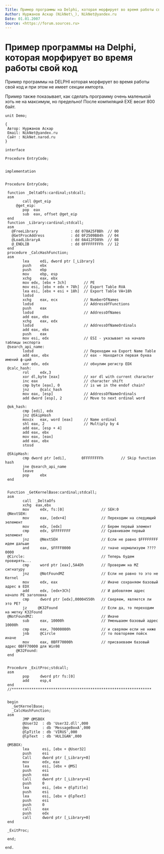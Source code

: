 ```yaml
---
Title: Пример программы на Delphi, которая морфирует во время работы свой код
Author: Нуржанов Аскар (NikNet\_), NikNet@yandex.ru
Date: 01.01.2007
Source: <https://forum.sources.ru>
---
```



Пример программы на Delphi, которая морфирует во время работы свой код
======================================================================

Пример программы на DELPHI которая морфирует во время работы свой код и
при этом не имеет секции импорта.

Пример также показывает, как сделать программу очень маленькой хоть не
на максимум, но предельно! После компиляций EXE весит 800 байт.

    unit Demo;
     
    {
     Автор: Нуржанов Аскар
     Email: NikNet@yandex.ru
     Сайт : NikNet.narod.ru
    }
     
    interface
     
    Procedure EntryCode;
     
     
    implementation
     
     
    Procedure EntryCode;
     
     function _DeltaOfs:cardinal;stdcall;
     asm
            call @get_eip
         @get_eip:
            pop  eax
            sub  eax, offset @get_eip
     end
     function _Library:cardinal;stdcall;
     asm
       @FreeLibrary               : dd 078A25FBBh  // 00
       @GetProcAddress            : dd 0F2509B84h  // 04
       @LoadLibraryA              : dd 0A412FD89h  // 08
       @_ENDLIB                   : dd 0FFFFFFFFh  // 12
     end
     procedure _CalcHashFunction;
     asm
            lea     edi, dword ptr [_Library]
            push    ebx
            push    ebp
            mov     ebp, esp
            xchg    eax, ebx
            mov edx, [ebx + 3ch]        // PE
            mov esi, [ebx + edx + 78h]  // Export Table RVA
            lea esi, [ebx + esi + 18h]  // Export Table VA+18h
            lodsd
            xchg    eax, ecx            // NumberOfNames
            lodsd                       // AddressOfFunctions
            push    eax
            lodsd                       // AddressOfNames
            add eax, ebx
            xchg    eax, edx
            lodsd                       // AddressOfNameOrdinals
            add eax, ebx
            push    eax
            mov esi, edx                // ESI - указывает на начало таблицы экспорта
     @search_api_name:
            lodsd                       // Переходим на Export Name Table
            add eax, ebx                // eax - Находится первая буква имений ф-ций
            xor edx, edx                // обнулим регистр EDX
     @calc_hash:
            rol     edx,3
            xor dl,byte [eax]           // xor dl with current character
            inc eax                     // character shift
            cmp byte [eax], 0           // is we in the endof chain?
            jnz     @calc_hash
            mov eax, [esp]              // AddressOfNameOrdinals
            add dword [esp], 2          // Move to next ordinal word
     
     @ok_hash:
            cmp [edi], edx
            jnz @SkipHash
            movzx   eax, word [eax]     // Name ordinal
            shl eax, 2                  // Multiply by 4
            add eax, [esp + 4]
            add eax, ebx
            mov eax, [eax]
            add eax, ebx
            stosd
     
     @SkipHash:
            cmp dword ptr [edi],       0FFFFFFFFh        // Skip function hash
            jne @search_api_name
            leave
            pop     ebx
     end
     
     
     Function _GetKernelBase:cardinal;stdcall;
     asm
            call  _DeltaOfs
            xchg  eax,ebx
            mov     edx, fs:[0]                 // SEH:0
     @NextSEH:
            mov     eax, [edx+4]                // Переходим на следующий эелемент
            mov     edx, [edx]                  // Берем первый элемент
            cmp     edx, $FFFFFFFF              // Сравниваем первый эелемент
            jnz     @NextSEH                    // Если не равно $FFFFFFFF идем дальше
            and     eax, $FFFF0000              // тначе нормализуем ????0000
     @Circle:                                   // Теперь будем провирять...
            cmp     word ptr [eax],5A4Dh        // Проверим на MZ сигнатуру
            jnz     @NotFoundMZ                 // Если не равно то это не Kernel
            mov     edx, eax                    // Иначе сохраняем базовый адрес в EDX
            add     edx, [edx+3Ch]              // И добовляем адрес начало PE заголовка
            cmp     dword ptr [edx],00004550h   // Сверяем, является ли это PE?
            jz     @K32Found                    // Если да, то переходим на метку K32Found
     @NotFoundMZ:                               // Иначе
            sub     eax, 10000h                 // Уменьшаем базовый адрес 10000h
            cmp     eax, 70000000h              // и сверяем если не ниже
            jnb     @Circle                     // то повторяем пойск иначе
            mov     eax, 0BFF70000h             // присваеваем базовый адрес 0BFF70000 для Win98
         @K32Found:
     end
     
     
     Procedure _ExitProc;stdcall;
     asm
            pop     dword ptr fs:[0]
            add     esp,4
     end
     //****************************************************************
     
     
     begin
       _GetKernelBase;
       _CalcHashFunction;
     asm
            JMP @MSBOX
            @User32  : db 'User32.dll',000
            @ms      : db 'MessageBoxA',000
            @lpTitle : db 'VIRUS',000
            @lpText  : db 'HULIGAN',000
     
     @MSBOX:
            lea      esi, [ebx + @User32]
            push     esi
            Call     dword ptr [_Library+8]
            mov      edx, eax
            lea      esi, [ebx + @MS] 
            push     esi
            push     eax
            Call     dword ptr [_Library+4]
            push     0
            lea      esi, [ebx + @lpTitle]
            push     esi
            lea      esi, [ebx + @lpText]
            push     esi
            push     0
            call     eax
            push     edx
            call     dword ptr [_Library+0]
     end

     _ExitProc;

     end;
     
    end.
     

```